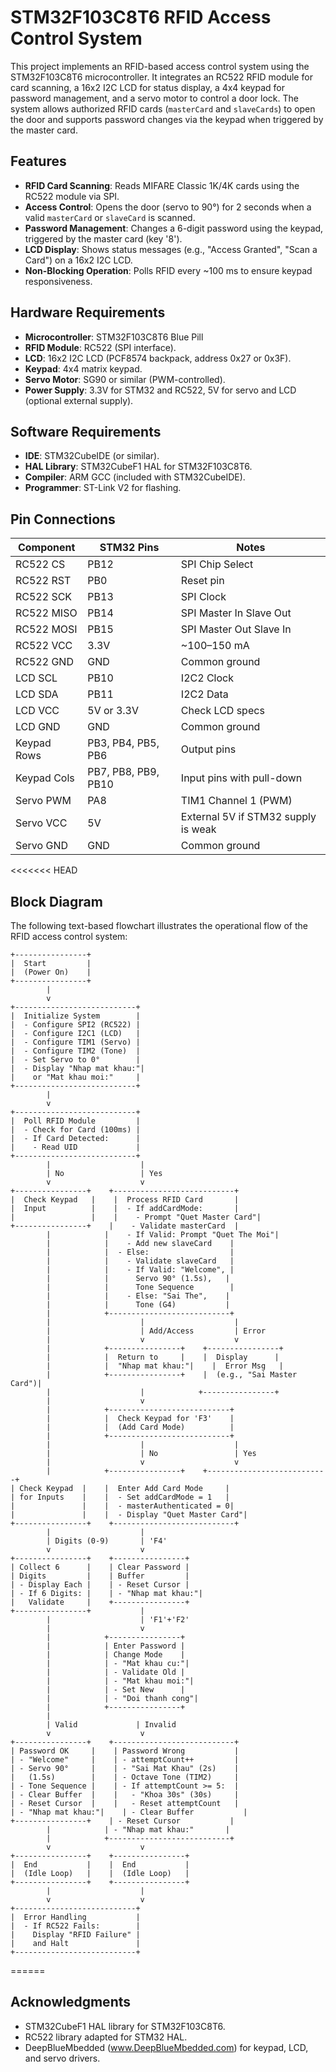 # STM32F103C8T6 RFID Access Control System

This project implements an RFID-based access control system using the STM32F103C8T6 microcontroller. It integrates an RC522 RFID module for card scanning, a 16x2 I2C LCD for status display, a 4x4 keypad for password management, and a servo motor to control a door lock. The system allows authorized RFID cards (`masterCard` and `slaveCards`) to open the door and supports password changes via the keypad when triggered by the master card.

## Features
- **RFID Card Scanning**: Reads MIFARE Classic 1K/4K cards using the RC522 module via SPI.
- **Access Control**: Opens the door (servo to 90°) for 2 seconds when a valid `masterCard` or `slaveCard` is scanned.
- **Password Management**: Changes a 6-digit password using the keypad, triggered by the master card (key '8').
- **LCD Display**: Shows status messages (e.g., "Access Granted", "Scan a Card") on a 16x2 I2C LCD.
- **Non-Blocking Operation**: Polls RFID every ~100 ms to ensure keypad responsiveness.

## Hardware Requirements
- **Microcontroller**: STM32F103C8T6 Blue Pill
- **RFID Module**: RC522 (SPI interface).
- **LCD**: 16x2 I2C LCD (PCF8574 backpack, address 0x27 or 0x3F).
- **Keypad**: 4x4 matrix keypad.
- **Servo Motor**: SG90 or similar (PWM-controlled).
- **Power Supply**: 3.3V for STM32 and RC522, 5V for servo and LCD (optional external supply).

## Software Requirements
- **IDE**: STM32CubeIDE (or similar).
- **HAL Library**: STM32CubeF1 HAL for STM32F103C8T6.
- **Compiler**: ARM GCC (included with STM32CubeIDE).
- **Programmer**: ST-Link V2 for flashing.

## Pin Connections
| Component   | STM32 Pins               | Notes                              |
|-------------|--------------------------|------------------------------------|
| RC522 CS    | PB12                     | SPI Chip Select                    |
| RC522 RST   | PB0                      | Reset pin                          |
| RC522 SCK   | PB13                     | SPI Clock                          |
| RC522 MISO  | PB14                     | SPI Master In Slave Out            |
| RC522 MOSI  | PB15                     | SPI Master Out Slave In            |
| RC522 VCC   | 3.3V                     | ~100–150 mA                        |
| RC522 GND   | GND                      | Common ground                      |
| LCD SCL     | PB10                     | I2C2 Clock                         |
| LCD SDA     | PB11                     | I2C2 Data                          |
| LCD VCC     | 5V or 3.3V               | Check LCD specs                    |
| LCD GND     | GND                      | Common ground                      |
| Keypad Rows | PB3, PB4, PB5, PB6       | Output pins                        |
| Keypad Cols | PB7, PB8, PB9, PB10      | Input pins with pull-down          |
| Servo PWM   | PA8                      | TIM1 Channel 1 (PWM)               |
| Servo VCC   | 5V                       | External 5V if STM32 supply is weak |
| Servo GND   | GND                      | Common ground                      |

<<<<<<< HEAD
## Block Diagram
The following text-based flowchart illustrates the operational flow of the RFID access control system:

```
+----------------+
|  Start         |
|  (Power On)    |
+----------------+
        |
        v
+---------------------------+
|  Initialize System        |
|  - Configure SPI2 (RC522) |
|  - Configure I2C1 (LCD)   |
|  - Configure TIM1 (Servo) |
|  - Configure TIM2 (Tone)  |
|  - Set Servo to 0°        |
|  - Display "Nhap mat khau:"|
|    or "Mat khau moi:"     |
+---------------------------+
        |
        v
+---------------------------+
|  Poll RFID Module         |
|  - Check for Card (100ms) |
|  - If Card Detected:      |
|    - Read UID             |
+---------------------------+
        |                    |
        | No                 | Yes
        v                    v
+----------------+    +---------------------------+
|  Check Keypad   |    |  Process RFID Card       |
|  Input          |    |  - If addCardMode:       |
|                 |    |    - Prompt "Quet Master Card"|
+----------------+    |    - Validate masterCard  |
        |            |    - If Valid: Prompt "Quet The Moi"|
        |            |    - Add new slaveCard    |
        |            |  - Else:                  |
        |            |    - Validate slaveCard   |
        |            |    - If Valid: "Welcome", |
        |            |      Servo 90° (1.5s),   |
        |            |      Tone Sequence        |
        |            |    - Else: "Sai The",    |
        |            |      Tone (G4)           |
        |            +---------------------------+
        |                    |                    |
        |                    | Add/Access         | Error
        |                    v                    v
        |            +----------------+    +----------------+
        |            |  Return to     |    |  Display      |
        |            |  "Nhap mat khau:"|    |  Error Msg   |
        |            +----------------+    |  (e.g., "Sai Master Card")|
        |                    |            +----------------+
        |                    v
        |            +---------------------------+
        |            |  Check Keypad for 'F3'    |
        |            |  (Add Card Mode)          |
        |            +---------------------------+
        |                    |                    |
        |                    | No                 | Yes
        |                    v                    v
        |            +----------------+    +---------------------------+
| Check Keypad  |    |  Enter Add Card Mode     |
| for Inputs    |    |  - Set addCardMode = 1   |
|               |    |  - masterAuthenticated = 0|
|               |    |  - Display "Quet Master Card"|
+----------------+    +---------------------------+
        |                    |
        | Digits (0-9)       | 'F4'
        v                    v
+----------------+    +----------------+
| Collect 6      |    | Clear Password |
| Digits         |    | Buffer         |
| - Display Each |    | - Reset Cursor |
| - If 6 Digits: |    | - "Nhap mat khau:"|
|   Validate     |    +----------------+
+----------------+           |
        |                    | 'F1'+'F2'
        |                    v
        |            +----------------+
        |            | Enter Password |
        |            | Change Mode    |
        |            | - "Mat khau cu:"|
        |            | - Validate Old |
        |            | - "Mat khau moi:"|
        |            | - Set New      |
        |            | - "Doi thanh cong"|
        |            +----------------+
        |
        | Valid             | Invalid
        v                    v
+----------------+    +---------------------------+
| Password OK     |    | Password Wrong           |
| - "Welcome"     |    | - attemptCount++         |
| - Servo 90°     |    | - "Sai Mat Khau" (2s)    |
|   (1.5s)        |    | - Octave Tone (TIM2)     |
| - Tone Sequence |    | - If attemptCount >= 5:  |
| - Clear Buffer  |    |   - "Khoa 30s" (30s)     |
| - Reset Cursor  |    |   - Reset attemptCount   |
| - "Nhap mat khau:"|    | - Clear Buffer           |
+----------------+    | - Reset Cursor           |
        |            | - "Nhap mat khau:"       |
        |            +---------------------------+
        v                    v
+----------------+    +----------------+
|  End           |    |  End           |
|  (Idle Loop)   |    |  (Idle Loop)   |
+----------------+    +----------------+
        |                    |
        v                    v
+---------------------------+
|  Error Handling           |
|  - If RC522 Fails:        |
|    Display "RFID Failure" |
|    and Halt               |
+---------------------------+
```


======
## Acknowledgments
- STM32CubeF1 HAL library for STM32F103C8T6.
- RC522 library adapted for STM32 HAL.
- DeepBlueMbedded (www.DeepBlueMbedded.com) for keypad, LCD, and servo drivers.
